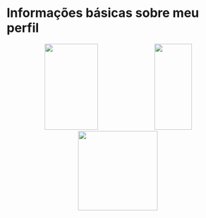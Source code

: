 <h1>Informações básicas sobre meu perfil</h1>

<div align="center">
  
  <img width="49%" height="195px" src="https://github-readme-stats.vercel.app/api?username=pedro-barreto&show_icons=true&count_private=true&theme=tokyonight"/> 
  <img width="41%" height="195px" src="https://github-readme-stats.vercel.app/api/top-langs?username=pedro-barreto&show_icons=true&layout=compact&theme=tokyonight"/>
  <img height="180em" src="https://github-readme-streak-stats.herokuapp.com/?user=pedro-barreto&theme=tokyonight&include_all_commits=true"/>
    
</div>

<!--
<div style="display: inline_block"><br>
  
  <img align="center" src="https://img.shields.io/badge/HTML5-E34F26?style=for-the-badge&logo=html5&logoColor=white">
  <img align="center" src="https://img.shields.io/badge/CSS3-1572B6?style=for-the-badge&logo=css3&logoColor=white">
  <img align="center" src="https://img.shields.io/badge/JavaScript-323330?style=for-the-badge&logo=javascript&logoColor=F7DF1E">
  <img align="center" src="https://img.shields.io/badge/C-00599C?style=for-the-badge&logo=c&logoColor=white">
  <img align="center" src="https://img.shields.io/badge/Java-ED8B00?style=for-the-badge&logo=java&logoColor=white">
     
</div>
-->
